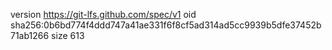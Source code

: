 version https://git-lfs.github.com/spec/v1
oid sha256:0b6bd774f4ddd747a41ae331f6f8cf5ad314ad5cc9939b5dfe37452b71ab1266
size 613
